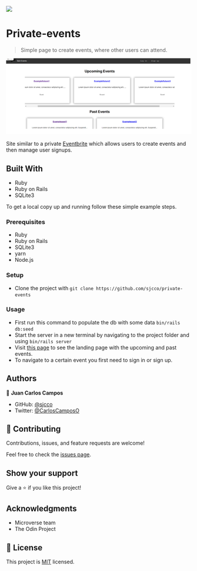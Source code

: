 ![](https://img.shields.io/badge/Microverse-blueviolet)

# Private-events

> Simple page to create events, where other users can attend.

![screenshot](./app/assets/images/app_screenshot.png)

Site similar to a private [Eventbrite](https://www.eventbrite.com/) which allows users to create events and then manage user signups.

## Built With

- Ruby
- Ruby on Rails
- SQLite3

To get a local copy up and running follow these simple example steps.

### Prerequisites

- Ruby
- Ruby on Rails
- SQLite3
- yarn
- Node.js

### Setup

- Clone the project with `git clone https://github.com/sjcco/private-events`

### Usage

- First run this command to populate the db with some data `bin/rails db:seed`
- Start the server in a new terminal by navigating to the project folder and using `bin/rails server`
- Visit [this page](http://localhost:3000/) to see the landing page with the upcoming and past events.
- To navigate to a certain event you first need to sign in or sign up.

## Authors

👤 **Juan Carlos Campos**

- GitHub: [@sjcco](https://github.com/sjcco)
- Twitter: [@CarlosCamposO](https://twitter.com/CarlosCamposO)

## 🤝 Contributing

Contributions, issues, and feature requests are welcome!

Feel free to check the [issues page](https://github.com/sjcco/private-events/issues/).

## Show your support

Give a ⭐️ if you like this project!

## Acknowledgments

- Microverse team
- The Odin Project

## 📝 License

This project is [MIT](lic.url) licensed.
